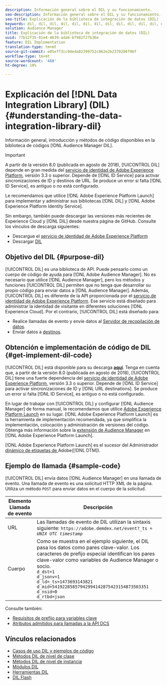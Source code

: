```yaml
---
description: Información general sobre el DIL y su funcionamiento.
seo-description: Información general sobre el DIL y su funcionamiento.
seo-title: Explicación de la biblioteca de integración de datos (DIL)
keywords: dil, dil, dil, dil, dil, dil, dil, dil, dil, dil, dil, dil, dil, dil, dil, dil, dil, dil, dil, dil, dil, dil, dil, dil, dil, dil, dil, dil, dil, dil, dil, dil, dil, dil,
solution: Audience Manager
title: Explicación de la biblioteca de integración de datos (DIL)
uuid: 77b12f35-81e4-4639-ada6-bf982f27b36e
feature: DIL Implementation
translation-type: tm+mt
source-git-commit: e05eff3cc04e4a82399752c862e2b2370286f96f
workflow-type: tm+mt
source-wordcount: '468'
ht-degree: 18%

---
```



# Explicación del [!DNL Data Integration Library] (DIL){#understanding-the-data-integration-library-dil}

Información general, introducción y métodos de código disponibles en la biblioteca de códigos [!DNL Audience Manager DIL].

>[!IMPORTANT]
>
>A partir de la versión 8.0 (publicada en agosto de 2018), [!UICONTROL DIL] depende en gran medida del [servicio de identidad de Adobe Experience Platform](https://docs.adobe.com/content/help/es-ES/id-service/using/home.html), versión 3.3 o superior. Depende de [!DNL ID Service] para activar sincronizaciones de ID y destinos de URL. Se produce un error si falta [!DNL ID Service], es antiguo o no está configurado.
>
>Le recomendamos que utilice [!DNL Adobe Experience Platform Launch] para implementar y administrar sus bibliotecas [!DNL DIL] y [!DNL Adobe Experience Platform Identity Service].

Sin embargo, también puede descargar las versiones más recientes de Experience Cloud y [!DNL DIL] desde nuestra página de GitHub. Consulte los vínculos de descarga siguientes:

* Descargue el [servicio de identidad de Adobe Experience Platform](https://github.com/Adobe-Marketing-Cloud/id-service/releases)
* Descargar [DIL](https://github.com/Adobe-Marketing-Cloud/dil/releases)

## Objetivo del DIL {#purpose-dil}

[!UICONTROL DIL] es una biblioteca de API. Puede pensarlo como un cuerpo de código de ayuda para [!DNL Adobe Audience Manager]. No es necesario que utilice [!DNL Audience Manager], pero los métodos y funciones [!UICONTROL DIL] permiten que no tenga que desarrollar su propio código para enviar datos a [!DNL Audience Manager]. Además, [!UICONTROL DIL] es diferente de la API proporcionada por el [servicio de identidad de Adobe Experience Platform](https://docs.adobe.com/content/help/en/id-service/using/home.html). Ese servicio está diseñado para administrar la identidad de visitante en diferentes soluciones [!DNL Experience Cloud]. Por el contrario, [!UICONTROL DIL] está diseñado para:

* Realice llamadas de evento y envíe datos al [Servidor de recopilación de datos](../reference/system-components/components-data-collection.md).
* Enviar datos a [destinos](../features/destinations/destinations.md).

## Obtención e implementación de código de DIL {#get-implement-dil-code}

[!UICONTROL DIL] está disponible para su descarga  **[aquí](https://github.com/Adobe-Marketing-Cloud/dil/releases)**. Tenga en cuenta que, a partir de la versión 8.0 (publicada en agosto de 2018), [!UICONTROL DIL] tiene una fuerte dependencia del [servicio de identidad de Adobe Experience Platform](https://docs.adobe.com/content/help/en/id-service/using/home.html), versión 3.3 o superior. Depende de [!DNL ID Service] para activar sincronizaciones de ID y [!DNL URL destinations]. Se produce un error si falta [!DNL ID Service], es antiguo o no está configurado.

En lugar de trabajar con [!UICONTROL DIL] y configurar [!DNL Audience Manager] de forma manual, le recomendamos que utilice [Adobe Experience Platform Launch](https://docs.adobelaunch.com/) en su lugar. [!DNL Adobe Experience Platform Launch] es la herramienta de implementación recomendada, ya que simplifica la implementación, colocación y administración de versiones del código. Obtenga más información sobre la [extensión de Audience Manager](https://docs.adobelaunch.com/extension-reference/web/adobe-audience-manager-extension) en [!DNL Adobe Experience Platform Launch].

[!DNL Adobe Experience Platform Launch] es el sucesor del Administrador [ dinámico de etiquetas de ](https://docs.adobe.com/content/help/en/dtm/using/c-overview.html) Adobe([!DNL DTM]).

## Ejemplo de llamada {#sample-code}

[!UICONTROL DIL] envía datos  [!DNL Audience Manager] en una llamada de evento. Una llamada de evento es una solicitud HTTP XML de la página. Utiliza un método `POST` para enviar datos en el cuerpo de la solicitud.

| Elemento Llamada de evento | Descripción |
|--- |--- |
| URL | Las llamadas de evento de DIL utilizan la sintaxis siguiente: `https://adobe.demdex.net/event?_ts =` *`UNIX UTC timestamp`* |
| Cuerpo | Como se muestra en el ejemplo siguiente, el DIL pasa los datos como pares clave-valor. Los caracteres de prefijo especial identifican los pares clave-valor como variables de Audience Manager o socio.<br>`d_dst=1`<br>`d_jsonv=1`<br>`d_ld=_ts=1473693143821`<br>`d_mid=54192285857942994142875423154873503351`<br>`d_nsid=0`<br>`d_rtbd=json`<br> |

Consulte también:
* [Requisitos de prefijo para variables clave](../features/traits/trait-variable-prefixes.md)
* [Atributos admitidos para llamadas a la API DCS](../api/dcs-intro/dcs-api-reference/dcs-keys.md)

## Vínculos relacionados

* [Casos de uso DIL y ejemplos de código](/help/using/dil/dil-use-cases.md)
* [Métodos DIL de nivel de clase ](/help/using/dil/dil-class-overview/dil-start.md)
* [Métodos DIL de nivel de instancia](/help/using/dil/dil-instance-methods.md)
* [Módulos DIL](/help/using/dil/dil-modules.md)
* [Herramientas DIL](/help/using/dil/dil-tools.md)
* [DIL Flash](/help/using/dil/dil-flash.md)